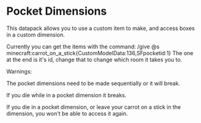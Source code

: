 # Pocket Dimensions
This datapack allows you to use a custom item to make, and access boxes in a custom dimension.

Currently you can get the items with the command:
  /give @s minecraft:carrot_on_a_stick{CustomModelData:136,SFpocketid:1}
The one at the end is it's id, change that to change which room it takes you to.

Warnings:

The pocket dimensions need to be made sequentially or it will break.

If you die while in a pocket dimension it breaks.

If you die in a pocket dimension, or leave your carrot on a stick in the dimension, you won't be able to access it again.
